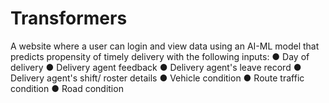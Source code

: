 # Transformers
A website where a user can login and view data using an AI-ML model that predicts propensity of timely delivery with the following inputs: ● Day of delivery ● Delivery agent feedback ● Delivery agent's leave record ● Delivery agent's shift/ roster details ● Vehicle condition ● Route traffic condition ● Road condition
